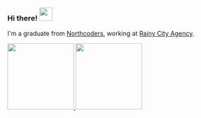 ### Hi there! <img src="https://raw.githubusercontent.com/MartinHeinz/MartinHeinz/master/wave.gif" width="30px"> 

I'm a graduate from [Northcoders](https://northcoders.com/), working at [Rainy City Agency](https://www.rainycityagency.com/).



<div>
  <a href="https://github.com/JCouz">
    <img height="150px" src="https://github-readme-stats.vercel.app/api?username=JCouz&show_icons=true&theme=shades-of-purple&include_all_commits=true&count_private=true"/>
    <img height="150px" src="https://github-readme-stats.vercel.app/api/top-langs/?username=JCouz&layout=compact&langs_count=7&theme=shades-of-purple"/>
  </a>
</div>

    
    
